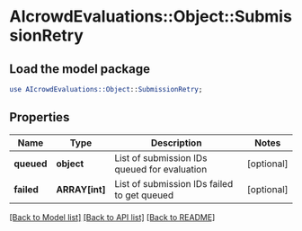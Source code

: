 # AIcrowdEvaluations::Object::SubmissionRetry

## Load the model package
```perl
use AIcrowdEvaluations::Object::SubmissionRetry;
```

## Properties
Name | Type | Description | Notes
------------ | ------------- | ------------- | -------------
**queued** | **object** | List of submission IDs queued for evaluation | [optional] 
**failed** | **ARRAY[int]** | List of submission IDs failed to get queued | [optional] 

[[Back to Model list]](../README.md#documentation-for-models) [[Back to API list]](../README.md#documentation-for-api-endpoints) [[Back to README]](../README.md)


